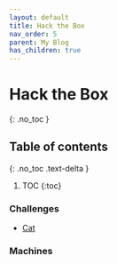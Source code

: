 ```yaml
---
layout: default
title: Hack the Box
nav_order: 5
parent: My Blog
has_children: true
---
```


# Hack the Box
{: .no_toc }

## Table of contents
{: .no_toc .text-delta }

1. TOC
{:toc}

### Challenges

- [Cat](/blog/HackTheBox/Cat)

### Machines
